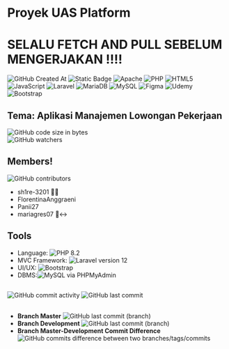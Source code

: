 # Proyek UAS Platform
# **SELALU FETCH AND PULL SEBELUM MENGERJAKAN !!!!**
![GitHub Created At](https://img.shields.io/github/created-at/sh1re-3201/phpUas)
![Static Badge](https://img.shields.io/badge/Editor-Visual_Studio_Code-blue) 
![Apache](https://img.shields.io/badge/apache-%23D42029.svg?&logo=apache&logoColor=white)
![PHP](https://img.shields.io/badge/php-%23777BB4.svg?&logo=php&logoColor=white)
![HTML5](https://img.shields.io/badge/html5-%23E34F26.svg?&logo=html5&logoColor=white)
![JavaScript](https://img.shields.io/badge/javascript-%23323330.svg?&logo=javascript&logoColor=%23F7DF1E)
![Laravel](https://img.shields.io/badge/laravel-%23FF2D20.svg?&logo=laravel&logoColor=white)
![MariaDB](https://img.shields.io/badge/MariaDB-003545?&logo=mariadb&logoColor=white)
![MySQL](https://img.shields.io/badge/mysql-4479A1.svg?&logo=mysql&logoColor=white)
![Figma](https://img.shields.io/badge/figma-%23F24E1E.svg?logo=figma&logoColor=white)
![Udemy](https://img.shields.io/badge/Udemy-A435F0?&logo=Udemy&logoColor=white)
![Bootstrap](https://img.shields.io/badge/bootstrap-%238511FA.svg?&logo=bootstrap&logoColor=white)




## Tema: Aplikasi Manajemen Lowongan Pekerjaan
![GitHub code size in bytes](https://img.shields.io/github/languages/code-size/sh1re-3201/phpUas)<br/>
![GitHub watchers](https://img.shields.io/github/watchers/sh1re-3201/phpUas) <br/>


## Members!
![GitHub contributors](https://img.shields.io/github/contributors/sh1re-3201/phpUas)

- sh1re-3201 😶‍🌫️
- FlorentinaAnggraeni
- Panii27 
- mariagres07 🙂‍↔️

## Tools

- Language: ![PHP](https://img.shields.io/badge/php-%23777BB4.svg?&logo=php&logoColor=white) 8.2
- MVC Framework: ![Laravel](https://img.shields.io/badge/laravel-%23FF2D20.svg?&logo=laravel&logoColor=white) version 12
- UI/UX: ![Bootstrap](https://img.shields.io/badge/bootstrap-%238511FA.svg?&logo=bootstrap&logoColor=white)
- DBMS:![MySQL](https://img.shields.io/badge/mysql-4479A1.svg?&logo=mysql&logoColor=white)
 via PHPMyAdmin

##
![GitHub commit activity](https://img.shields.io/github/commit-activity/t/sh1re-3201/phpUas) 
![GitHub last commit](https://img.shields.io/github/last-commit/sh1re-3201/phpUas) 
<br/> <br/>
- **Branch Master**
![GitHub last commit (branch)](https://img.shields.io/github/last-commit/sh1re-3201/phpUas/master)
- **Branch Development**
![GitHub last commit (branch)](https://img.shields.io/github/last-commit/sh1re-3201/phpUas/development)
- **Branch Master-Development Commit Difference**
![GitHub commits difference between two branches/tags/commits](https://img.shields.io/github/commits-difference/sh1re-3201/phpUas?base=master&head=development) <br/>





